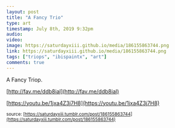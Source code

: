 ```yaml
---
layout: post
title: "A Fancy Trio"
type: art
timestamp: July 8th, 2019 9:32pm
audio: 
video: 
image: https://saturdayxiii.github.io/media/186155863744.png
link: https://saturdayxiii.github.io/media/186155863744.png
tags: ["triops", "ibispaintx", "art"]
comments: true
---
```

A Fancy Triop.

[http://fav.me/ddb8ial](http://fav.me/ddb8ial)


[https://youtu.be/1jxa4Z3j7H8](https://youtu.be/1jxa4Z3j7H8)

<small>source: [https://saturdayxiii.tumblr.com/post/186155863744](https://saturdayxiii.tumblr.com/post/186155863744)</small>